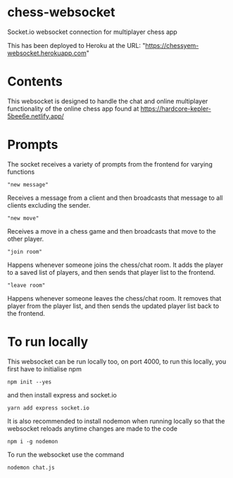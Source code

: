 # chess-websocket
Socket.io websocket connection for multiplayer chess app

This has been deployed to Heroku at the URL: "https://chessyem-websocket.herokuapp.com"

# Contents
This websocket is designed to handle the chat and online multiplayer functionality of the online chess app found at https://hardcore-kepler-5bee6e.netlify.app/

# Prompts
The socket receives a variety of prompts from the frontend for varying functions
```
"new message"
```
Receives a message from a client and then broadcasts that message to all clients excluding the sender.
```
"new move"
```
Receives a move in a chess game and then broadcasts that move to the other player.
```
"join room"
```
Happens whenever someone joins the chess/chat room. It adds the player to a saved list of players, and then sends that player list to the frontend.
```
"leave room"
```
Happens whenever someone leaves the chess/chat room. It removes that player from the player list, and then sends the updated player list back to the frontend.


# To run locally
This websocket can be run locally too, on port 4000, to run this locally, you first have to initialise npm
```
npm init --yes
```
and then install express and socket.io
```
yarn add express socket.io
```
It is also recommended to install nodemon when running locally so that the websocket reloads anytime changes are made to the code
```
npm i -g nodemon
```

To run the websocket use the command 
```
nodemon chat.js



